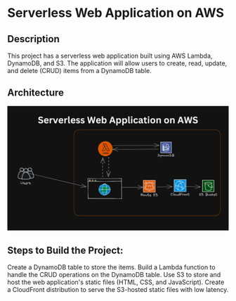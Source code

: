 # Serverless Web Application on AWS

## Description
This project has a serverless web application built using AWS Lambda, DynamoDB, and S3. The application will allow users to create, read, update, and delete (CRUD) items from a DynamoDB table.

## Architecture 
![image alt](https://github.com/sinchana-07/Serverless_Web_Application_on_AWS/blob/9944405730aca821425c0f706cef1e5f2677d9fc/aws%20proj%20img.png
)


## Steps to Build the Project:
Create a DynamoDB table to store the items. 
Build a Lambda function to handle the CRUD operations on the DynamoDB table. 
Use S3 to store and host the web application's static files (HTML, CSS, and JavaScript). 
Create a CloudFront distribution to serve the S3-hosted static files with low latency. 
